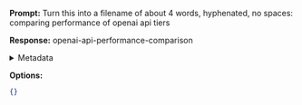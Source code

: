**Prompt:**
Turn this into a filename of about 4 words, hyphenated, no spaces: comparing performance of openai api tiers

**Response:**
openai-api-performance-comparison

<details><summary>Metadata</summary>

- Duration: 1235 ms
- Datetime: 2023-11-09T16:08:01.881911
- Model: gpt-3.5-turbo-0613

</details>

**Options:**
```json
{}
```

